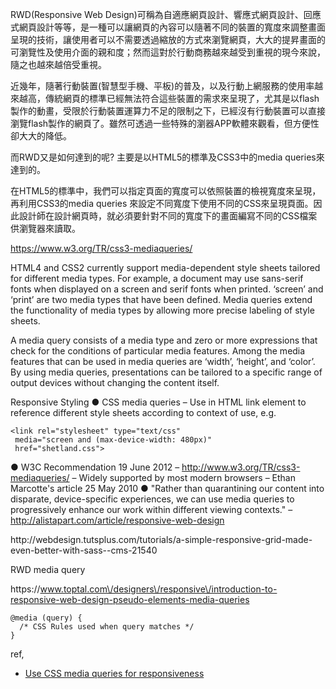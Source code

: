 RWD(Responsive Web Design)可稱為自適應網頁設計、響應式網頁設計、回應式網頁設計等等，是一種可以讓網頁的內容可以隨著不同的裝置的寬度來調整畫面呈現的技術，讓使用者可以不需要透過縮放的方式來瀏覽網頁，大大的提昇畫面的可瀏覽性及使用介面的親和度；然而這對於行動商務越來越受到重視的現今來說，隨之也越來越倍受重視。

近幾年，隨著行動裝置(智慧型手機、平板)的普及，以及行動上網服務的使用率越來越高，傳統網頁的標準已經無法符合這些裝置的需求來呈現了，尤其是以flash製作的動畫，受限於行動裝置運算力不足的限制之下，已經沒有行動裝置可以直接瀏覽flash製作的網頁了。雖然可透過一些特殊的瀏器APP軟體來觀看，但方便性卻大大的降低。
     
而RWD又是如何達到的呢? 主要是以HTML5的標準及CSS3中的media queries來達到的。

在HTML5的標準中，我們可以指定頁面的寬度可以依照裝置的檢視寬度來呈現，再利用CSS3的media queries 來設定不同寬度下使用不同的CSS來呈現頁面。因此設計師在設計網頁時，就必須要針對不同的寬度下的畫面編寫不同的CSS檔案供瀏覽器來讀取。

https://www.w3.org/TR/css3-mediaqueries/

HTML4 and CSS2 currently support media-dependent style sheets tailored for different media types. For example, a document may use sans-serif fonts when displayed on a screen and serif fonts when printed. ‘screen’ and ‘print’ are two media types that have been defined. Media queries extend the functionality of media types by allowing more precise labeling of style sheets.

A media query consists of a media type and zero or more expressions that check for the conditions of particular media features. Among the media features that can be used in media queries are ‘width’, ‘height’, and ‘color’. By using media queries, presentations can be tailored to a specific range of output devices without changing the content itself.

Responsive Styling
● CSS media queries
– Use in HTML link element to reference different style sheets according
to context of use, e.g.

```:html
<link rel="stylesheet" type="text/css"
 media="screen and (max-device-width: 480px)"
 href="shetland.css">
```

● W3C Recommendation 19 June 2012
– http://www.w3.org/TR/css3-mediaqueries/
– Widely supported by most modern browsers
– Ethan Marcotte's article 25 May 2010
● "Rather than quarantining our content into disparate, device-specific
experiences, we can use media queries to progressively enhance our work
within different viewing contexts."
– http://alistapart.com/article/responsive-web-design

http:\/\/webdesign.tutsplus.com\/tutorials\/a-simple-responsive-grid-made-even-better-with-sass--cms-21540



RWD media query

https:\/\/www.toptal.com\/designers\/responsive\/introduction-to-responsive-web-design-pseudo-elements-media-queries


```
@media (query) {
  /* CSS Rules used when query matches */
}
```


ref,

 * [Use CSS media queries for responsiveness](https://developers.google.com/web/fundamentals/design-and-ui/responsive/fundamentals/use-media-queries?hl=en)

